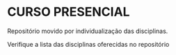 # CURSO PRESENCIAL
Repositório movido por individualização das disciplinas. 

Verifique a lista das disciplinas oferecidas no repositório

